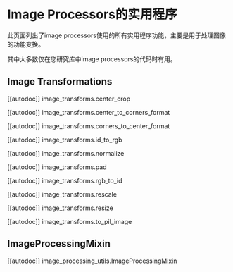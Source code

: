 <!--Copyright 2022 The HuggingFace Team. All rights reserved.

Licensed under the Apache License, Version 2.0 (the "License"); you may not use this file except in compliance with
the License. You may obtain a copy of the License at

http://www.apache.org/licenses/LICENSE-2.0

Unless required by applicable law or agreed to in writing, software distributed under the License is distributed on
an "AS IS" BASIS, WITHOUT WARRANTIES OR CONDITIONS OF ANY KIND, either express or implied. See the License for the
specific language governing permissions and limitations under the License.

⚠️ Note that this file is in Markdown but contain specific syntax for our doc-builder (similar to MDX) that may not be
rendered properly in your Markdown viewer.

-->

# Image Processors的实用程序

此页面列出了image processors使用的所有实用程序功能，主要是用于处理图像的功能变换。

其中大多数仅在您研究库中image processors的代码时有用。


## Image Transformations

[[autodoc]] image_transforms.center_crop

[[autodoc]] image_transforms.center_to_corners_format

[[autodoc]] image_transforms.corners_to_center_format

[[autodoc]] image_transforms.id_to_rgb

[[autodoc]] image_transforms.normalize

[[autodoc]] image_transforms.pad

[[autodoc]] image_transforms.rgb_to_id

[[autodoc]] image_transforms.rescale

[[autodoc]] image_transforms.resize

[[autodoc]] image_transforms.to_pil_image

## ImageProcessingMixin

[[autodoc]] image_processing_utils.ImageProcessingMixin
